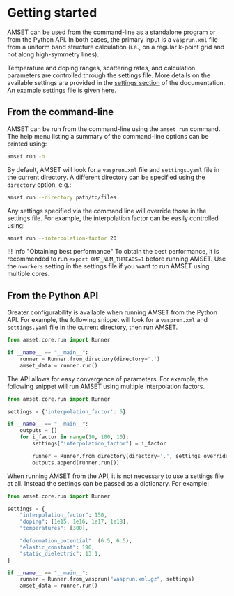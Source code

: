 # Getting started

AMSET can be used from the command-line as a standalone program or from the
Python API. In both cases, the primary input is a `vasprun.xml` file from a
uniform band structure calculation (i.e., on a regular k-point grid and not
along high-symmetry lines).

Temperature and doping ranges, scattering rates, and calculation
parameters are controlled through the settings file. More details on the
available settings are provided in the [settings section](settings.md) of the
documentation. An example settings file is given
[here](https://github.com/hackingmaterials/amset/blob/main/examples/GaAs/settings.yaml).

## From the command-line

AMSET can be run from the command-line using the `amset run` command. The help
menu listing a summary of the command-line options can be printed using:


```bash
amset run -h
```

By default, AMSET will look for a `vasprun.xml` file and `settings.yaml`
file in the current directory. A different directory can be specified using
the `directory` option, e.g.:

```bash
amset run --directory path/to/files
```

Any settings specified via the command line will override those in the settings
file. For example, the interpolation factor can be easily controlled using:

```bash
amset run --interpolation-factor 20
```


!!! info "Obtaining best performance"
    To obtain the best performance, it is recommended to run `export OMP_NUM_THREADS=1`
    before running AMSET. Use the `nworkers` setting in the settings file if you want to
    run AMSET using multiple cores.

## From the Python API

Greater configurability is available when running AMSET from the Python API.
For example, the following snippet will look for a `vasprun.xml` and
`settings.yaml` file in the current directory, then run AMSET.

```python
from amset.core.run import Runner

if __name__ == "__main__":
    runner = Runner.from_directory(directory='.')
    amset_data = runner.run()
```

The API allows for easy convergence of parameters. For example,
the following snippet will run AMSET using multiple interpolation factors.

```python
from amset.core.run import Runner

settings = {'interpolation_factor': 5}

if __name__ == "__main__":
    outputs = []
    for i_factor in range(10, 100, 10):
        settings["interpolation_factor"] = i_factor

        runner = Runner.from_directory(directory='.', settings_override=settings)
        outputs.append(runner.run())
```

When running AMSET from the API, it is not necessary to use a settings file
at all. Instead the settings can be passed as a dictionary. For example:

```python
from amset.core.run import Runner

settings = {
    "interpolation_factor": 150,
    "doping": [1e15, 1e16, 1e17, 1e18],
    "temperatures": [300],

    "deformation_potential": (6.5, 6.5),
    "elastic_constant": 190,
    "static_dielectric": 13.1,
}

if __name__ == "__main__":
    runner = Runner.from_vasprun("vasprun.xml.gz", settings)
    amset_data = runner.run()
```
